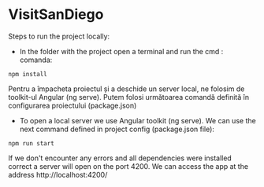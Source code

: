 # VisitSanDiego

Steps to run the project locally: 
- In the folder with the project open a terminal and run the cmd : 
comanda: 
```
npm install
```
Pentru a împacheta proiectul și a deschide un server local, ne folosim de toolkit-ul Angular (ng serve). Putem folosi următoarea comandă definită în configurarea proiectului (package.json)
- To open a local server we use Angular toolkit (ng serve). We can use the next command defined in project config (package.json file):
```
npm run start
```
If we don't encounter any errors and all dependencies were installed correct a server will open on the port 4200.
We can access the app at the address http://localhost:4200/
